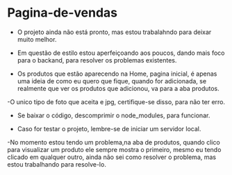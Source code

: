 # Pagina-de-vendas

- O projeto ainda não está pronto, mas estou trabalahndo para deixar muito melhor.

- Em questão de estilo estou aperfeiçoando aos poucos, dando mais foco para o backand, para resolver os problemas existentes.

- Os produtos que estão aparecendo na Home, pagina inicial, é apenas uma ideia de como eu quero que fique, quando for adicionada, 
se realmente que ver os produtos que adicionou, va para a aba produtos.

-O unico tipo de foto que aceita e jpg, certifique-se disso, para não ter erro.

- Se baixar o código, descomprimir o node_modules, para funcionar.

- Caso for testar o projeto, lembre-se de iniciar um servidor local.

-No momento estou tendo um problema,na aba de produtos, quando clico para visualizar um produto ele sempre mostra o primeiro, mesmo eu tendo clicado em qualquer outro,
ainda não sei como resolver o problema, mas estou trabalhando para resolve-lo. 

